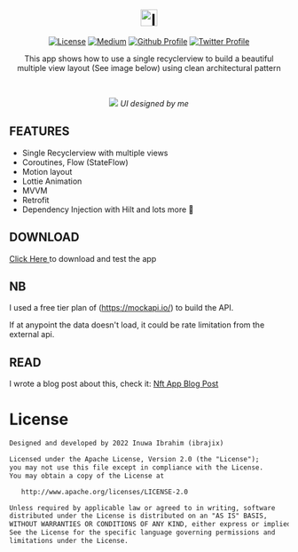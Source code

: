 <h1 align="center"> <img align="center" width ='30px' height='30px' src="https://svgshare.com/i/fG4.svg" alt="logo"> </h1>

<p align="center">
  <a href="https://opensource.org/licenses/Apache-2.0"><img alt="License" src="https://img.shields.io/badge/License-Apache%202.0-blue.svg"/></a>
  <a href="https://medium.com/@ibrajix/how-to-build-a-beautiful-multiple-view-recyclerview-app-the-right-way-ee0da34d4c02"><img alt="Medium" src="https://skydoves.github.io/badges/Story-Medium.svg"/></a>
  <a href="https://github.com/ibrajix"><img alt="Github Profile" src="https://badges.aleen42.com/src/github.svg"/></a> 
  <a href="https://twitter.com/ibrajix"><img alt="Twitter Profile" src="https://badges.aleen42.com/src/twitter.svg"/></a> 
</p>

<p align="center">
  This app shows how to use a single recyclerview to build a beautiful multiple view layout (See image below) using clean architectural pattern
</p>

<br/>

<p align="center">
  <img src ="https://user-images.githubusercontent.com/39574228/158677674-f9f32500-13e5-4472-893d-b9052eb7cbab.png">
  <i> UI designed by me </i>
</p>


## FEATURES
- Single Recyclerview with multiple views
- Coroutines, Flow (StateFlow)
- Motion layout
- Lottie Animation
- MVVM
- Retrofit 
- Dependency Injection with Hilt and lots more 🙂

## DOWNLOAD
<a href="https://github.com/ibrajix/NftApp/releases/download/v1.0/nftapp_1.0.apk">Click Here </a> to download and test the app

## NB
I used a free tier plan of (https://mockapi.io/) to build the API.

If at anypoint the data doesn't load, it could be rate limitation from the external api.

## READ

I wrote a blog post about this, check it:
<a href="https://medium.com/@ibrajix/how-to-build-a-beautiful-multiple-view-recyclerview-app-the-right-way-ee0da34d4c02">Nft App Blog Post</a>

# License

```xml
Designed and developed by 2022 Inuwa Ibrahim (ibrajix)

Licensed under the Apache License, Version 2.0 (the "License");
you may not use this file except in compliance with the License.
You may obtain a copy of the License at

   http://www.apache.org/licenses/LICENSE-2.0

Unless required by applicable law or agreed to in writing, software
distributed under the License is distributed on an "AS IS" BASIS,
WITHOUT WARRANTIES OR CONDITIONS OF ANY KIND, either express or implied.
See the License for the specific language governing permissions and
limitations under the License.
```
